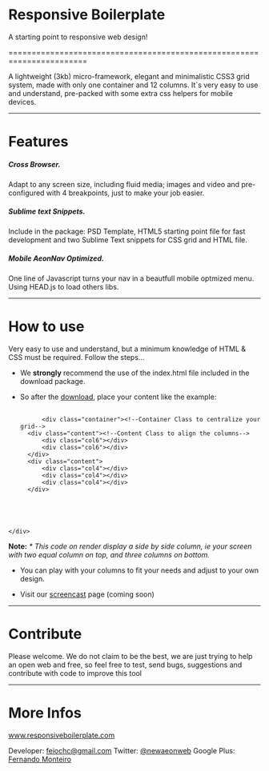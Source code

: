 <h1>Responsive Boilerplate</h1>
A starting point to responsive web design!

=======================================================================

A lightweight (3kb) micro-framework, elegant and minimalistic CSS3 grid system, made with only one container and 12 columns. It`s very easy to use and understand, pre-packed with some extra css helpers for mobile devices.

-----------------------------------------------------------------------
<h1>Features</h1>


<h5>Cross Browser.</h5>

Adapt to any screen size, including fluid media; images and video and pre-configured with 4 breakpoints, just to make your job easier.

<h5>Sublime text Snippets.</h5>

Include in the package: PSD Template, HTML5 starting point file for fast development and two Sublime Text snippets for CSS grid and HTML file.

<h5>Mobile AeonNav Optimized.</h5>

One line of Javascript turns your nav in a beautfull mobile optmized menu.
Using HEAD.js to load others libs.

------------------------------------------------------------------------
<h1>How to use</h1>

Very easy to use and understand, but a minimum knowledge of HTML & CSS must be required.
Follow the steps...

- We <b>strongly</b> recommend the use of the index.html file included in the download package.
- So after the <a href="https://github.com/newaeonweb/responsiveboilerplate/archive/master.zip">download</a>, place your content like the example:


  <pre>
	<code>
		&lt;div class=&quot;container&quot;&gt;&lt;!--Container Class to centralize your grid--&gt;
	&lt;div class=&quot;content&quot;&gt;&lt;!--Content Class to align the columns--&gt;
		&lt;div class=&quot;col6&quot;&gt;&lt;/div&gt;
		&lt;div class=&quot;col6&quot;&gt;&lt;/div&gt;
	&lt;/div&gt;
	&lt;div class=&quot;content&quot;&gt;
		&lt;div class=&quot;col4&quot;&gt;&lt;/div&gt;
		&lt;div class=&quot;col4&quot;&gt;&lt;/div&gt;
		&lt;div class=&quot;col4&quot;&gt;&lt;/div&gt;
	&lt;/div&gt;
&lt;/div&gt;
	</code>	
  </pre>

<b>Note:</b>
<i>* This code on render display a side by side column, ie your screen with two equal column on top, and three columns on bottom.</i>

- You can play with your columns to fit your needs and adjust to your own design.

- Visit our <a href="">screencast</a> page (coming soon)


------------------------------------------------------------------------
<h1>Contribute</h1>

Please welcome. We do not claim to be the best, we are just trying to help an open web and free, so feel free to test, send bugs, suggestions and contribute with code to improve this tool


------------------------------------------------------------------------
<h1>More Infos</h1>


www.responsiveboilerplate.com

Developer: feiochc@gmail.com
Twitter: <a href="https://twitter.com/@newaeonweb">@newaeonweb</a>
Google Plus: <a href="https://plus.google.com/102311871192373469721/posts">Fernando Monteiro</a>